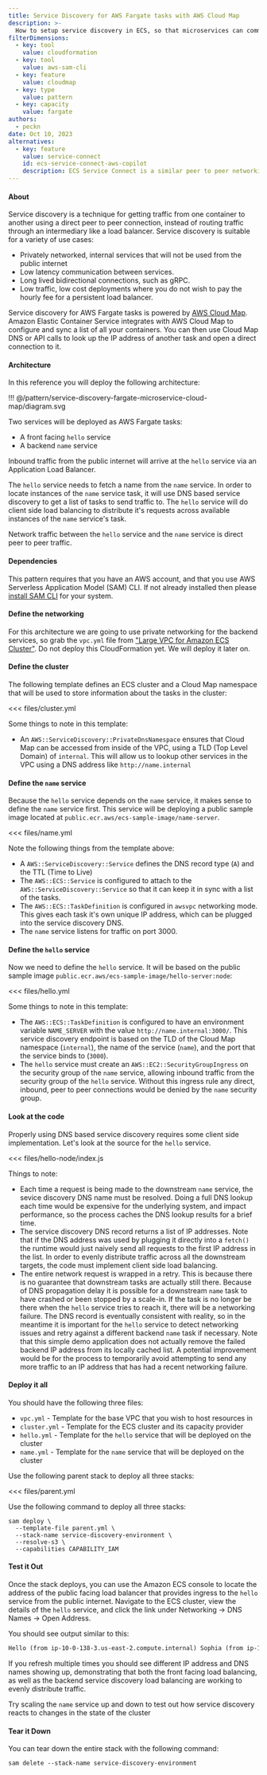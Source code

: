```yaml
---
title: Service Discovery for AWS Fargate tasks with AWS Cloud Map
description: >-
  How to setup service discovery in ECS, so that microservices can communicate with each other.
filterDimensions:
  - key: tool
    value: cloudformation
  - key: tool
    value: aws-sam-cli
  - key: feature
    value: cloudmap
  - key: type
    value: pattern
  - key: capacity
    value: fargate
authors:
  - peckn
date: Oct 10, 2023
alternatives:
  - key: feature
    value: service-connect
    id: ecs-service-connect-aws-copilot
    description: ECS Service Connect is a similar peer to peer networking option, that operates more like a service mesh. With Service Connect you don't need to implement your own client side load balancing. Round robin request routing, and retries are offloaded to an Envoy Proxy sidecar that is managed by Amazon ECS.
---
```


#### About

Service discovery is a technique for getting traffic from one container to another using a direct peer to peer connection, instead of routing traffic through an intermediary like a load balancer. Service discovery is suitable for a variety of use cases:

- Privately networked, internal services that will not be used from the public internet
- Low latency communication between services.
- Long lived bidirectional connections, such as gRPC.
- Low traffic, low cost deployments where you do not wish to pay the hourly fee for a persistent load balancer.

Service discovery for AWS Fargate tasks is powered by [AWS Cloud Map](https://aws.amazon.com/cloud-map/). Amazon Elastic Container Service integrates with AWS Cloud Map to configure and sync a list of all your containers. You can then use Cloud Map DNS or API calls to look up the IP address of another task and open a direct connection to it.

#### Architecture

In this reference you will deploy the following architecture:

!!! @/pattern/service-discovery-fargate-microservice-cloud-map/diagram.svg

Two services will be deployed as AWS Fargate tasks:

- A front facing `hello` service
- A backend `name` service

Inbound traffic from the public internet will arrive at the `hello` service via an Application Load Balancer.

The `hello` service needs to fetch a name from the `name` service. In order to locate instances of the `name` service
task, it will use DNS based service discovery to get a list of tasks to send traffic to. The `hello` service
will do client side load balancing to distribute it's requests across available instances of the `name` service's task.

Network traffic between the `hello` service and the `name` service is direct peer to peer traffic.

#### Dependencies

This pattern requires that you have an AWS account, and that you use AWS Serverless Application Model (SAM) CLI. If not already installed then please [install SAM CLI](https://docs.aws.amazon.com/serverless-application-model/latest/developerguide/install-sam-cli.html) for your system.

#### Define the networking

For this architecture we are going to use private networking for the backend services, so grab the `vpc.yml` file from ["Large VPC for Amazon ECS Cluster"](/large-vpc-for-amazon-ecs-cluster). Do not deploy this CloudFormation yet. We will deploy it later on.

#### Define the cluster

The following template defines an ECS cluster and a Cloud Map namespace that will be used to store information about the tasks in the cluster:

<<< files/cluster.yml

Some things to note in this template:

- An `AWS::ServiceDiscovery::PrivateDnsNamespace` ensures that Cloud Map can be accessed from inside of the VPC, using a TLD (Top Level Domain) of `internal`. This will allow us to lookup other services in the VPC using a DNS address like `http://name.internal`

#### Define the `name` service

Because the `hello` service depends on the `name` service, it makes sense to define the `name` service first. This
service will be deploying a public sample image located at `public.ecr.aws/ecs-sample-image/name-server`.

<<< files/name.yml

Note the following things from the template above:

- A `AWS::ServiceDiscovery::Service` defines the DNS record type (`A`) and the TTL (Time to Live)
- The `AWS::ECS::Service` is configured to attach to the `AWS::ServiceDiscovery::Service` so that it can keep it in sync with a list of the tasks.
- The `AWS::ECS::TaskDefinition` is configured in `awsvpc` networking mode. This gives each task it's own unique IP address, which can be plugged into the service discovery DNS.
- The `name` service listens for traffic on port 3000.

#### Define the `hello` service

Now we need to define the `hello` service. It will be based on the public sample image `public.ecr.aws/ecs-sample-image/hello-server:node`:

<<< files/hello.yml

Some things to note in this template:

- The `AWS::ECS::TaskDefinition` is configured to have an environment variable `NAME_SERVER` with the value `http://name.internal:3000/`. This service discovery endpoint is based on the TLD of the Cloud Map namespace (`internal`), the name of the service (`name`), and the port that the service binds to (`3000`).
- The `hello` service must create an `AWS::EC2::SecurityGroupIngress` on the security group of the `name` service, allowing inbound traffic from the security group of the `hello` service. Without this ingress rule any direct, inbound, peer to peer connections would be denied by the `name` security group.

#### Look at the code

Properly using DNS based service discovery requires some client side implementation.
Let's look at the source for the `hello` service.

<<< files/hello-node/index.js

Things to note:

- Each time a request is being made to the downstream `name` service, the sevice discovery DNS name must be resolved. Doing a full DNS lookup each time would be expensive for the underlying system, and impact performance, so the process caches the DNS lookup results for a brief time.
- The service discovery DNS record returns a list of IP addresses. Note that if the DNS address was used by plugging it directly into a `fetch()` the runtime would just naively send all requests to the first IP address
  in the list. In order to evenly distribute traffic across all the downstream targets, the code must implement
  client side load balancing.
- The entire network request is wrapped in a retry. This is because there is no guarantee that downstream tasks are
  actually still there. Because of DNS propagation delay it is possible for a downstream `name` task to have crashed or been stopped by a scale-in. If the task is no longer be there when the `hello` service tries to reach it, there will be a networking failure. The DNS record is eventually consistent
  with reality, so in the meantime it is important for the `hello` service to detect networking issues and retry against
  a different backend `name` task if necessary. Note that this simple demo application does not actually remove the
  failed backend IP address from its locally cached list. A potential improvement would be for the process to temporarily
  avoid attempting to send any more traffic to an IP address that has had a recent networking failure.

#### Deploy it all

You should have the following three files:

- `vpc.yml` - Template for the base VPC that you wish to host resources in
- `cluster.yml` - Template for the ECS cluster and its capacity provider
- `hello.yml` - Template for the `hello` service that will be deployed on the cluster
- `name.yml` - Template for the `name` service that will be deployed on the cluster

Use the following parent stack to deploy all three stacks:

<<< files/parent.yml

Use the following command to deploy all three stacks:

```shell
sam deploy \
  --template-file parent.yml \
  --stack-name service-discovery-environment \
  --resolve-s3 \
  --capabilities CAPABILITY_IAM
```

#### Test it Out

Once the stack deploys, you can use the Amazon ECS console to locate the address of the public facing
load balancer that provides ingress to the `hello` service from the public internet. Navigate to the ECS cluster,
view the details of the `hello` service, and click the link under Networking -> DNS Names -> Open Address.

You should see output similar to this:

```txt
Hello (from ip-10-0-138-3.us-east-2.compute.internal) Sophia (from ip-10-0-191-125.us-east-2.compute.internal)
```

If you refresh multiple times you should see different IP address and DNS names showing up,
demonstrating that both the front facing load balancing, as well as the backend service discovery load
balancing are working to evenly distribute traffic.

Try scaling the `name` service up and down to test out how service discovery reacts to changes in the state of the cluster

#### Tear it Down

You can tear down the entire stack with the following command:

```shell
sam delete --stack-name service-discovery-environment
```
